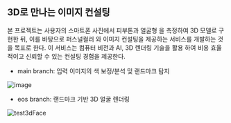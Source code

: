 ## 3D로 만나는 이미지 컨설팅
본 프로젝트는 사용자의 스마트폰 사진에서 피부톤과 얼굴형
을 측정하여 3D 모델로 구현한 뒤, 이를 바탕으로 퍼스널컬러
와 이미지 컨설팅을 제공하는 서비스를 개발하는 것을 목표로 
한다. 이 서비스는 컴퓨터 비전과 AI, 3D 렌더링 기술을 활용
하여 비용 효율적이고 신뢰할 수 있는 컨설팅 경험을 제공한다.

- main branch: 입력 이미지의 색 보정/분석 및 랜드마크 탐지

![image](https://github.com/user-attachments/assets/67c763d4-4ef2-40c4-8c21-cd72c213ed03)

  
- eos branch: 랜드마크 기반 3D 얼굴 렌더링

![test3dFace](https://github.com/user-attachments/assets/63975f91-350c-477c-9498-a2a4ab354f1c)
